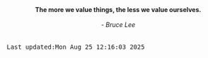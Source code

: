 
<div align="center"><b><span>The more we value things, the less we value ourselves.  </span></b><br><br><i> - Bruce Lee</i></div>
<br><br><kbd>Last updated:Mon Aug 25 12:16:03 2025</kbd>